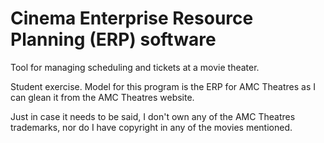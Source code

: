 # Cinema Enterprise Resource Planning (ERP) software

Tool for managing scheduling and tickets at a movie theater.

Student exercise. Model for this program is the ERP for AMC Theatres as I can 
glean it from the AMC Theatres website.

Just in case it needs to be said, I don't own any of the AMC Theatres 
trademarks, nor do I have copyright in any of the movies mentioned.
